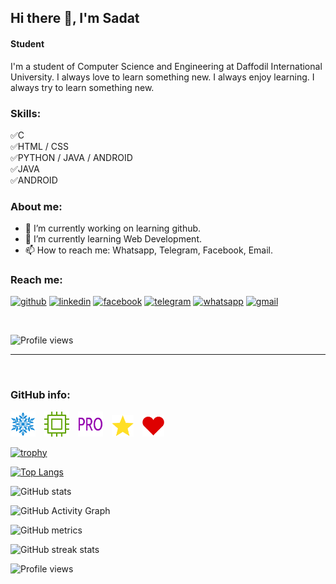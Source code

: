 ## Hi there 👋, I'm Sadat
#### Student


I'm a student of Computer Science and Engineering at Daffodil International University. 
I always love to learn something new. I always enjoy learning. I always try to learn something new.


### Skills:
✅C <br>
✅HTML / CSS <br>
✅PYTHON / JAVA / ANDROID <br>
✅JAVA <br>
✅ANDROID <br>

### About me:
- 🔭 I’m currently working on learning github. 
- 🌱 I’m currently learning Web Development. 
- 📫 How to reach me: Whatsapp, Telegram, Facebook, Email. 

### Reach me:
[<img src='https://cdn.jsdelivr.net/npm/simple-icons@3.0.1/icons/github.svg' alt='github' height='40'>](https://github.com/sadat2531)     [<img src='https://cdn-icons-png.flaticon.com/128/2504/2504799.png' alt='linkedin' height='40'>](https://www.linkedin.com/in/nazmus-sadat-1087821a9/)      [<img src='https://cdn-icons-png.flaticon.com/128/5968/5968764.png' alt='facebook' height='40'>](https://www.facebook.com/nazmus.sadat.39501)      [<img src='https://cdn-icons-png.flaticon.com/128/5968/5968804.png' alt='telegram' height='40'>](https://t.me/sadat2531)      [<img src='https://cdn-icons-png.flaticon.com/128/2504/2504845.png' alt='whatsapp' height='40'>](https://wa.me/8801701759493)     [<img src='https://cdn-icons-png.flaticon.com/128/5968/5968534.png' alt='gmail' height='40'>]( https://mail.google.com/mail/u/nsadat2015@gmail.com)  


<br>

![Profile views](https://gpvc.arturio.dev/sadat2531)  

<hr>
<br>

### GitHub info:
<a href='https://archiveprogram.github.com/'><img src='https://raw.githubusercontent.com/acervenky/animated-github-badges/master/assets/acbadge.gif' width='40' height='40'></a> <a href='https://docs.github.com/en/developers'><img src='https://raw.githubusercontent.com/acervenky/animated-github-badges/master/assets/devbadge.gif' width='40' height='40'></a> <a href='https://github.com/pricing'><img src='https://raw.githubusercontent.com/acervenky/animated-github-badges/master/assets/pro.gif' width='40' height='40'></a> <a href='https://stars.github.com/'><img src='https://raw.githubusercontent.com/acervenky/animated-github-badges/master/assets/starbadge.gif' width='35' height='35'></a> <a href='https://docs.github.com/en/github/supporting-the-open-source-community-with-github-sponsors'><img src='https://raw.githubusercontent.com/acervenky/animated-github-badges/master/assets/sponsorbadge.gif' width='35' height='35'></a> 

[![trophy](https://github-profile-trophy.vercel.app/?username=sadat2531)](https://github.com/ryo-ma/github-profile-trophy)

[![Top Langs](https://github-readme-stats.vercel.app/api/top-langs/?username=sadat2531)](https://github.com/anuraghazra/github-readme-stats)

![GitHub stats](https://github-readme-stats.vercel.app/api?username=sadat2531&show_icons=true&count_private=true)  

![GitHub Activity Graph](https://activity-graph.herokuapp.com/graph?username=sadat2531)  

![GitHub metrics](https://metrics.lecoq.io/sadat2531)  

![GitHub streak stats](https://github-readme-streak-stats.herokuapp.com/?user=sadat2531)  

![Profile views](https://gpvc.arturio.dev/sadat2531)  
